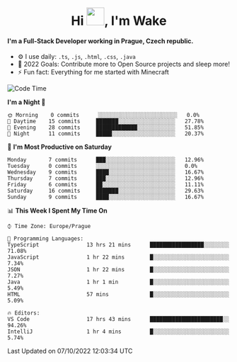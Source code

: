 <h1 align="center">Hi <img src="https://raw.githubusercontent.com/MrWakeCZ/MrWakeCZ/master/Hi.gif" width="40px" />, I'm Wake</h1>

#### I'm a Full-Stack Developer working in Prague, Czech republic.
- ⚙️ I use daily: `.ts`, `.js`, `.html`, `.css`, `.java`
- 🥅 2022 Goals: Contribute more to Open Source projects and sleep more!
- ⚡ Fun fact: Everything for me started with Minecraft

<!--START_SECTION:waka-->
![Code Time](http://img.shields.io/badge/Code%20Time-2%2C716%20hrs%209%20mins-blue)

**I'm a Night 🦉** 

```text
🌞 Morning    0 commits      ░░░░░░░░░░░░░░░░░░░░░░░░░   0.0% 
🌆 Daytime    15 commits     ███████░░░░░░░░░░░░░░░░░░   27.78% 
🌃 Evening    28 commits     █████████████░░░░░░░░░░░░   51.85% 
🌙 Night      11 commits     █████░░░░░░░░░░░░░░░░░░░░   20.37%

```
📅 **I'm Most Productive on Saturday** 

```text
Monday       7 commits      ███░░░░░░░░░░░░░░░░░░░░░░   12.96% 
Tuesday      0 commits      ░░░░░░░░░░░░░░░░░░░░░░░░░   0.0% 
Wednesday    9 commits      ████░░░░░░░░░░░░░░░░░░░░░   16.67% 
Thursday     7 commits      ███░░░░░░░░░░░░░░░░░░░░░░   12.96% 
Friday       6 commits      ██░░░░░░░░░░░░░░░░░░░░░░░   11.11% 
Saturday     16 commits     ███████░░░░░░░░░░░░░░░░░░   29.63% 
Sunday       9 commits      ████░░░░░░░░░░░░░░░░░░░░░   16.67%

```


📊 **This Week I Spent My Time On** 

```text
⌚︎ Time Zone: Europe/Prague

💬 Programming Languages: 
TypeScript               13 hrs 21 mins      █████████████████░░░░░░░░   71.08% 
JavaScript               1 hr 22 mins        █░░░░░░░░░░░░░░░░░░░░░░░░   7.34% 
JSON                     1 hr 22 mins        █░░░░░░░░░░░░░░░░░░░░░░░░   7.27% 
Java                     1 hr 1 min          █░░░░░░░░░░░░░░░░░░░░░░░░   5.49% 
HTML                     57 mins             █░░░░░░░░░░░░░░░░░░░░░░░░   5.09%

🔥 Editors: 
VS Code                  17 hrs 43 mins      ███████████████████████░░   94.26% 
IntelliJ                 1 hr 4 mins         █░░░░░░░░░░░░░░░░░░░░░░░░   5.74%

```


 Last Updated on 07/10/2022 12:03:34 UTC
<!--END_SECTION:waka-->
